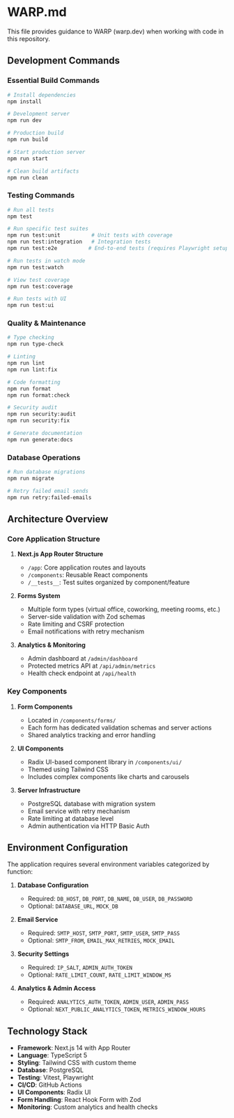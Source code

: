 # WARP.md

This file provides guidance to WARP (warp.dev) when working with code in this repository.

## Development Commands

### Essential Build Commands
```bash
# Install dependencies
npm install

# Development server
npm run dev

# Production build
npm run build

# Start production server
npm run start

# Clean build artifacts
npm run clean
```

### Testing Commands
```bash
# Run all tests
npm test

# Run specific test suites
npm run test:unit          # Unit tests with coverage
npm run test:integration   # Integration tests
npm run test:e2e          # End-to-end tests (requires Playwright setup)

# Run tests in watch mode
npm run test:watch

# View test coverage
npm run test:coverage

# Run tests with UI
npm run test:ui
```

### Quality & Maintenance
```bash
# Type checking
npm run type-check

# Linting
npm run lint
npm run lint:fix

# Code formatting
npm run format
npm run format:check

# Security audit
npm run security:audit
npm run security:fix

# Generate documentation
npm run generate:docs
```

### Database Operations
```bash
# Run database migrations
npm run migrate

# Retry failed email sends
npm run retry:failed-emails
```

## Architecture Overview

### Core Application Structure

1. **Next.js App Router Structure**
   - `/app`: Core application routes and layouts
   - `/components`: Reusable React components
   - `/__tests__`: Test suites organized by component/feature

2. **Forms System**
   - Multiple form types (virtual office, coworking, meeting rooms, etc.)
   - Server-side validation with Zod schemas
   - Rate limiting and CSRF protection
   - Email notifications with retry mechanism

3. **Analytics & Monitoring**
   - Admin dashboard at `/admin/dashboard`
   - Protected metrics API at `/api/admin/metrics`
   - Health check endpoint at `/api/health`

### Key Components

1. **Form Components**
   - Located in `/components/forms/`
   - Each form has dedicated validation schemas and server actions
   - Shared analytics tracking and error handling

2. **UI Components**
   - Radix UI-based component library in `/components/ui/`
   - Themed using Tailwind CSS
   - Includes complex components like charts and carousels

3. **Server Infrastructure**
   - PostgreSQL database with migration system
   - Email service with retry mechanism
   - Rate limiting at database level
   - Admin authentication via HTTP Basic Auth

## Environment Configuration

The application requires several environment variables categorized by function:

1. **Database Configuration**
   - Required: `DB_HOST`, `DB_PORT`, `DB_NAME`, `DB_USER`, `DB_PASSWORD`
   - Optional: `DATABASE_URL`, `MOCK_DB`

2. **Email Service**
   - Required: `SMTP_HOST`, `SMTP_PORT`, `SMTP_USER`, `SMTP_PASS`
   - Optional: `SMTP_FROM`, `EMAIL_MAX_RETRIES`, `MOCK_EMAIL`

3. **Security Settings**
   - Required: `IP_SALT`, `ADMIN_AUTH_TOKEN`
   - Optional: `RATE_LIMIT_COUNT`, `RATE_LIMIT_WINDOW_MS`

4. **Analytics & Admin Access**
   - Required: `ANALYTICS_AUTH_TOKEN`, `ADMIN_USER`, `ADMIN_PASS`
   - Optional: `NEXT_PUBLIC_ANALYTICS_TOKEN`, `METRICS_WINDOW_HOURS`

## Technology Stack

- **Framework**: Next.js 14 with App Router
- **Language**: TypeScript 5
- **Styling**: Tailwind CSS with custom theme
- **Database**: PostgreSQL
- **Testing**: Vitest, Playwright
- **CI/CD**: GitHub Actions
- **UI Components**: Radix UI
- **Form Handling**: React Hook Form with Zod
- **Monitoring**: Custom analytics and health checks
